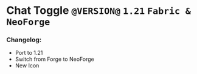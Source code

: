 # Chat Toggle `@VERSION@` `1.21` `Fabric & NeoForge`
### Changelog:
- Port to 1.21
- Switch from Forge to NeoForge
- New Icon